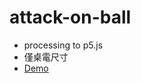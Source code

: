 # attack-on-ball

- processing to p5.js
- 僅桌電尺寸
- [Demo](https://chloe-guo.github.io/attack-on-ball/)
